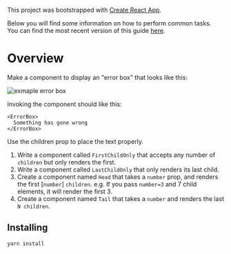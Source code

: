 This project was bootstrapped with [Create React App](https://github.com/facebook/create-react-app).

Below you will find some information on how to perform common tasks.<br>
You can find the most recent version of this guide [here](https://github.com/facebook/create-react-app/blob/master/packages/react-scripts/template/README.md).

# Overview

Make a component to display an "error box" that looks like this:

<img src="https://i.imgur.com/m6SGNnO.png" alt="exmaple error box">

Invoking the component should like this:

```
<ErrorBox>
  Something has gone wrong
</ErrorBox>
```

Use the children prop to place the text properly.

1. Write a component called `FirstChildOnly` that accepts any number of `children` but only renders the first.
2. Write a component called `LastChildOnly` that only renders its last child.
3. Create a component named `Head` that takes a `number` prop, and renders the first [`number`] `children`.
   e.g. If you pass `number=3` and 7 child elements, it will render the first 3.
4. Create a component named `Tail` that takes a `number` and renders the last `N children`.

## Installing

```
yarn install
```
